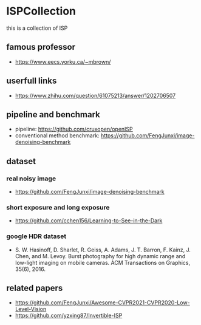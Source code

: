 # ISPCollection
this is a collection of ISP

## famous professor
- https://www.eecs.yorku.ca/~mbrown/

## userfull links
- https://www.zhihu.com/question/61075213/answer/1202706507

## pipeline and benchmark 
- pipeline: https://github.com/cruxopen/openISP
- conventional method benchmark: https://github.com/FengJunxi/image-denoising-benchmark

## dataset
### real noisy image
- https://github.com/FengJunxi/image-denoising-benchmark

### short exposure and long exposure
- https://github.com/cchen156/Learning-to-See-in-the-Dark

### google HDR dataset
- S. W. Hasinoff, D. Sharlet, R. Geiss, A. Adams, J. T. Barron, F. Kainz, J. Chen, and M. Levoy. Burst photography for high dynamic range and low-light imaging on mobile cameras. ACM Transactions on Graphics, 35(6), 2016.

## related papers
- https://github.com/FengJunxi/Awesome-CVPR2021-CVPR2020-Low-Level-Vision
- https://github.com/yzxing87/Invertible-ISP
